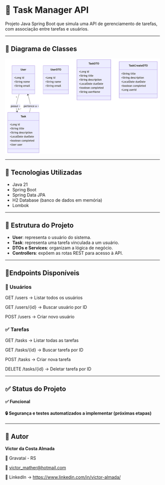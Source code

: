 # 📝 Task Manager API

Projeto Java Spring Boot que simula uma API de gerenciamento de tarefas, com associação entre tarefas e usuários.

---

## 🔗 Diagrama de Classes

![Diagrama do Projeto Task Manager](img/task-mng-diagram.png)

---

## 🔧 Tecnologias Utilizadas
- Java 21
- Spring Boot
- Spring Data JPA
- H2 Database (banco de dados em memória)
- Lombok

---

## 📁 Estrutura do Projeto
- **User**: representa o usuário do sistema.
- **Task**: representa uma tarefa vinculada a um usuário.
- **DTOs e Services**: organizam a lógica de negócio.
- **Controllers**: expõem as rotas REST para acesso à API.

---

## 📮**Endpoints Disponíveis**

### 👤 Usuários

GET /users → Listar todos os usuários

GET /users/{id} → Buscar usuário por ID

POST /users → Criar novo usuário

### ✅ Tarefas

GET /tasks → Listar todas as tarefas

GET /tasks/{id} → Buscar tarefa por ID

POST /tasks → Criar nova tarefa

DELETE /tasks/{id} → Deletar tarefa por ID

---

## ✅ Status do Projeto
#### ✅ Funcional
#### 🔒 Segurança e testes automatizados a implementar (próximas etapas)

---

## 🙋 Autor

**Victor da Costa Almada**

📍 Gravataí - RS

📧 victor_mather@hotmail.com

💼 LinkedIn -> https://www.linkedin.com/in/victor-almada/
